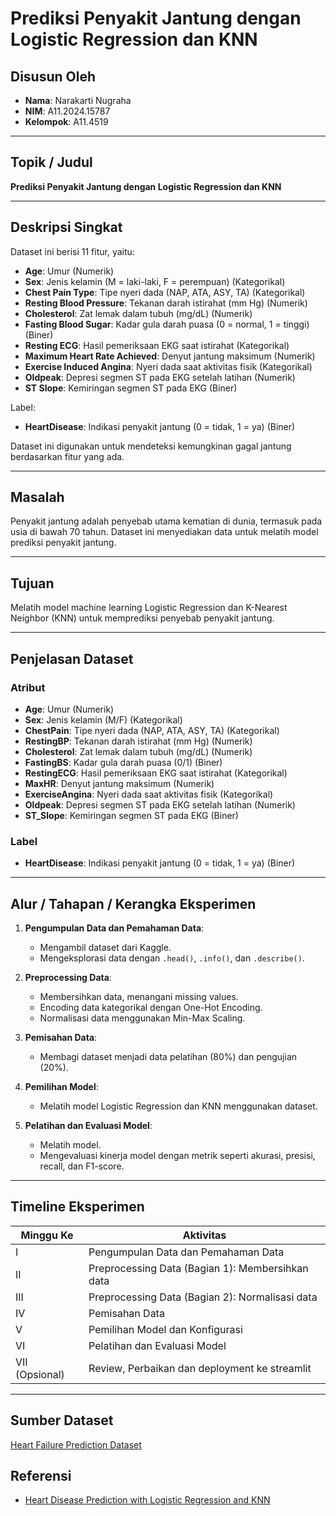 # Prediksi Penyakit Jantung dengan Logistic Regression dan KNN

## Disusun Oleh

- **Nama**: Narakarti Nugraha  
- **NIM**: A11.2024.15787  
- **Kelompok**: A11.4519

---

## Topik / Judul

**Prediksi Penyakit Jantung dengan Logistic Regression dan KNN**

---

## Deskripsi Singkat

Dataset ini berisi 11 fitur, yaitu:

- **Age**: Umur (Numerik)
- **Sex**: Jenis kelamin (M = laki-laki, F = perempuan) (Kategorikal)
- **Chest Pain Type**: Tipe nyeri dada (NAP, ATA, ASY, TA) (Kategorikal)
- **Resting Blood Pressure**: Tekanan darah istirahat (mm Hg) (Numerik)
- **Cholesterol**: Zat lemak dalam tubuh (mg/dL) (Numerik)
- **Fasting Blood Sugar**: Kadar gula darah puasa (0 = normal, 1 = tinggi) (Biner)
- **Resting ECG**: Hasil pemeriksaan EKG saat istirahat (Kategorikal)
- **Maximum Heart Rate Achieved**: Denyut jantung maksimum (Numerik)
- **Exercise Induced Angina**: Nyeri dada saat aktivitas fisik (Kategorikal)
- **Oldpeak**: Depresi segmen ST pada EKG setelah latihan (Numerik)
- **ST Slope**: Kemiringan segmen ST pada EKG (Biner)

Label:
- **HeartDisease**: Indikasi penyakit jantung (0 = tidak, 1 = ya) (Biner)

Dataset ini digunakan untuk mendeteksi kemungkinan gagal jantung berdasarkan fitur yang ada.

---

## Masalah

Penyakit jantung adalah penyebab utama kematian di dunia, termasuk pada usia di bawah 70 tahun. Dataset ini menyediakan data untuk melatih model prediksi penyakit jantung.

---

## Tujuan

Melatih model machine learning Logistic Regression dan K-Nearest Neighbor (KNN) untuk memprediksi penyebab penyakit jantung.

---

## Penjelasan Dataset

### Atribut

- **Age**: Umur (Numerik)
- **Sex**: Jenis kelamin (M/F) (Kategorikal)
- **ChestPain**: Tipe nyeri dada (NAP, ATA, ASY, TA) (Kategorikal)
- **RestingBP**: Tekanan darah istirahat (mm Hg) (Numerik)
- **Cholesterol**: Zat lemak dalam tubuh (mg/dL) (Numerik)
- **FastingBS**: Kadar gula darah puasa (0/1) (Biner)
- **RestingECG**: Hasil pemeriksaan EKG saat istirahat (Kategorikal)
- **MaxHR**: Denyut jantung maksimum (Numerik)
- **ExerciseAngina**: Nyeri dada saat aktivitas fisik (Kategorikal)
- **Oldpeak**: Depresi segmen ST pada EKG setelah latihan (Numerik)
- **ST_Slope**: Kemiringan segmen ST pada EKG (Biner)

### Label

- **HeartDisease**: Indikasi penyakit jantung (0 = tidak, 1 = ya) (Biner)

---

## Alur / Tahapan / Kerangka Eksperimen

1. **Pengumpulan Data dan Pemahaman Data**:
   - Mengambil dataset dari Kaggle.
   - Mengeksplorasi data dengan `.head()`, `.info()`, dan `.describe()`.

2. **Preprocessing Data**:
   - Membersihkan data, menangani missing values.
   - Encoding data kategorikal dengan One-Hot Encoding.
   - Normalisasi data menggunakan Min-Max Scaling.

3. **Pemisahan Data**:
   - Membagi dataset menjadi data pelatihan (80%) dan pengujian (20%).

4. **Pemilihan Model**:
   - Melatih model Logistic Regression dan KNN menggunakan dataset.

5. **Pelatihan dan Evaluasi Model**:
   - Melatih model.
   - Mengevaluasi kinerja model dengan metrik seperti akurasi, presisi, recall, dan F1-score.

---

## Timeline Eksperimen

| Minggu Ke | Aktivitas |
|-----------|-----------|
| I | Pengumpulan Data dan Pemahaman Data |
| II | Preprocessing Data (Bagian 1): Membersihkan data |
| III | Preprocessing Data (Bagian 2): Normalisasi data |
| IV | Pemisahan Data |
| V | Pemilihan Model dan Konfigurasi |
| VI | Pelatihan dan Evaluasi Model |
| VII (Opsional) | Review, Perbaikan dan deployment ke streamlit |

---

## Sumber Dataset

[Heart Failure Prediction Dataset](https://www.kaggle.com/datasets/fedesoriano/heart-failure-prediction)

## Referensi

- [Heart Disease Prediction with Logistic Regression and KNN](https://github.com/RizkyAdhiNugroho/heart-disease-prediction-with-Logistic-Regression-KNN)
